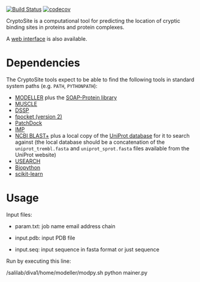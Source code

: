 [![Build Status](https://travis-ci.org/salilab/cryptosite.svg?branch=master)](https://travis-ci.org/salilab/cryptosite)
[![codecov](https://codecov.io/gh/salilab/cryptosite/branch/master/graph/badge.svg)](https://codecov.io/gh/salilab/cryptosite)

CryptoSite is a computational tool for predicting the location of cryptic
binding sites in proteins and protein complexes.

A [web interface](https://salilab.org/cryptosite/) is also available.

# Dependencies

The CryptoSite tools expect to be able to find the following tools in standard
system paths (e.g. `PATH`, `PYTHONPATH`):

- [MODELLER](https://salilab.org/modeller/) plus the
  [SOAP-Protein library](https://salilab.org/SOAP/)
- [MUSCLE](http://www.drive5.com/muscle/)
- [DSSP](http://swift.cmbi.ru.nl/gv/dssp/)
- [fpocket (version 2)](http://fpocket.sourceforge.net/)
- [PatchDock](http://bioinfo3d.cs.tau.ac.il/PatchDock/)
- [IMP](https://integrativemodeling.org/)
- [NCBI BLAST+](ftp://ftp.ncbi.nlm.nih.gov/blast/executables/blast+/LATEST/)
  plus a local copy of the [UniProt database](ftp://ftp.uniprot.org/pub/databases/uniprot/current_release/knowledgebase/complete/)
  for it to search against
  (the local database should be a concatenation of the `uniprot_trembl.fasta`
  and `uniprot_sprot.fasta` files available from the UniProt website)
- [USEARCH](http://drive5.com/usearch/download.html)
- [Biopython](http://biopython.org/)
- [scikit-learn](http://scikit-learn.org/)

# Usage

Input files:

- param.txt:
  job name
  email address
  chain

- input.pdb:
  input PDB file

- input.seq:
  input sequence in fasta format or just sequence


Run by executing this line:

  /salilab/diva1/home/modeller/modpy.sh python mainer.py
